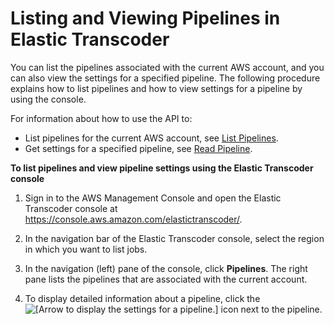 # Listing and Viewing Pipelines in Elastic Transcoder<a name="listing-pipelines"></a>

You can list the pipelines associated with the current AWS account, and you can also view the settings for a specified pipeline\. The following procedure explains how to list pipelines and how to view settings for a pipeline by using the console\.

For information about how to use the API to:
+ List pipelines for the current AWS account, see [List Pipelines](list-pipelines.md)\.
+ Get settings for a specified pipeline, see [Read Pipeline](get-pipeline.md)\.

**To list pipelines and view pipeline settings using the Elastic Transcoder console**

1. Sign in to the AWS Management Console and open the Elastic Transcoder console at [https://console\.aws\.amazon\.com/elastictranscoder/](https://console.aws.amazon.com/elastictranscoder/)\.

1. In the navigation bar of the Elastic Transcoder console, select the region in which you want to list jobs\.

1. In the navigation \(left\) pane of the console, click **Pipelines**\. The right pane lists the pipelines that are associated with the current account\.

1. To display detailed information about a pipeline, click the ![\[Arrow to display the settings for a pipeline.\]](http://docs.aws.amazon.com/elastictranscoder/latest/developerguide/images/magnifying-glass-icon.png) icon next to the pipeline\.